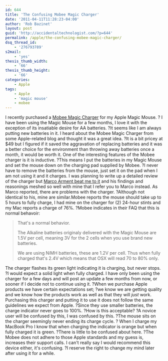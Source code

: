 ```yaml
---
id: 644
title: 'The Confusing Mobee Magic Charger'
date: '2011-04-11T11:28:23-04:00'
author: 'Rob Bazinet'
layout: post
guid: 'http://accidentaltechnologist.com/?p=644'
permalink: /apple/the-confusing-mobee-magic-charger/
dsq_thread_id:
    - '276793789'
s2mail:
    - 'yes'
thesis_thumb_width:
    - '66'
thesis_thumb_height:
    - '66'
categories:
    - Apple
tags:
    - Apple
    - 'magic mouse'
    - mobee
---
```


I recently purchased a [Mobee Magic Charger](http://www.mobeetechnology.com/products/the-magic-charger.html) for my Apple Magic Mouse. ? I have been using the Magic Mouse for a few months, I love it with the exception of its insatiable desire for AA batteries. ?It seems like I am always putting new batteries in it. I heard about the Mobee Magic Charger from some Apple-related blog and thought it was a great idea. ?It is a bit pricey at $49 but I figured if it saved the aggravation of replacing batteries and it was a better choice for the environment than throwing away batteries once a month, it would be worth it. One of the interesting features of the Mobee charger is it is inductive. ?This means I put the batteries in my Magic Mouse and set the mouse down on the charging pad supplied by Mobee. ?I never have to remove the batteries from the mouse, just set it on the pad when I am not using it and it charges. I was planning to write up a detailed review of the charger but [Marco Arment beat me to it](http://www.marco.org/4393597314) and his findings and reasonings meshed so well with mine that I refer you to Marco instead. As Marco reported, there are problems with the charger. ?Although not identical to his, mine are similar.Mobee reports the mouse should take up to 5 hours to fully charge, I had mine on the charger for (2) 24-hour stints and my Mac reports a charge of 76%. ?Mobee indicates in their FAQ that this is normal behavoir:

> That's a normal behavior.
> 
> The Alkaline batteries originaly delivered with the Magic Mouse are 1.5V per cell, meaning 3V for the 2 cells when you use brand new batteries.
> 
> We are using NiMH batteries, these are 1.2V per cell. Thus when fully charged that's 2.4V which means that OSX will read 70 to 80% only.

 The charger flashes its green light indicating it is charging, but never stops. ?I would expect a solid light when fully charged. I have only been using the charger for a few days and will post an update a few months from now, or sooner if I decide not to continue using it. ?When we purchase Apple products we have certain expectations set; ?we know we are getting quality and we know how the products work as well as that they will *just* work. Purchasing this charger and putting it to use it does not follow the same guidelines we expect from Apple. ?Since they use smaller batteries, the charge indicator never goes to 100%. ?How is this acceptable? ?A novice user will be confused by this, I was confused by this. ?The mouse sits on the charger seemingly never ending its charge cycle. ? When I charge my MacBook Pro I know that when charging the indicator is orange but when fully charged it is green. ?There is little to be confused about here. ?The Mobee does not adhere to those Apple standards and my guess is, increases their support calls. I can't really say I would recommend this device either, it's confusing. ?I reserve the right to change my mind later after using it for a while.